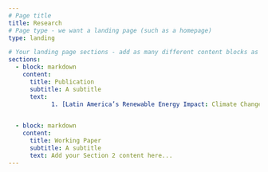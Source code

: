 ```yaml
---
# Page title
title: Research
# Page type - we want a landing page (such as a homepage)
type: landing

# Your landing page sections - add as many different content blocks as you like
sections:
  - block: markdown
    content:
      title: Publication
      subtitle: A subtitle
      text:
            1. [Latin America’s Renewable Energy Impact: Climate Change and Global Economic Consequences](https://www.mdpi.com/1996-1073/17/1/179) , 

    
  - block: markdown
    content:
      title: Working Paper
      subtitle: A subtitle
      text: Add your Section 2 content here...
---
```


